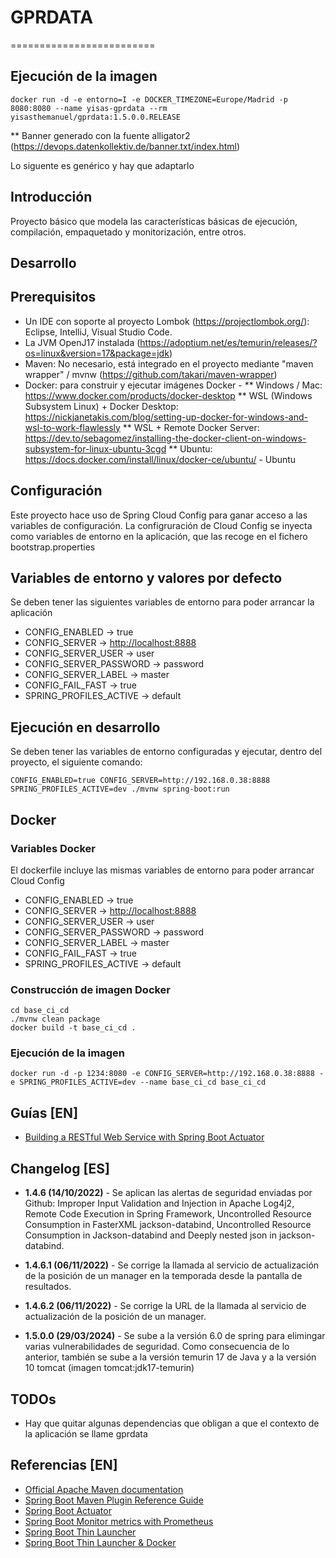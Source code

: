 # GPRDATA
=========================

## Ejecución de la imagen

```shell
docker run -d -e entorno=I -e DOCKER_TIMEZONE=Europe/Madrid -p 8080:8080 --name yisas-gprdata --rm yisasthemanuel/gprdata:1.5.0.0.RELEASE
```

** Banner generado con la fuente alligator2 (https://devops.datenkollektiv.de/banner.txt/index.html)

Lo siguente es genérico y hay que adaptarlo

## Introducción

Proyecto básico que modela las características básicas de ejecución, compilación, empaquetado y monitorización, entre otros.

## Desarrollo

## Prerequisitos

* Un IDE con soporte al proyecto Lombok (<https://projectlombok.org/>): Eclipse, IntelliJ, Visual Studio Code.
* La JVM OpenJ17 instalada (<https://adoptium.net/es/temurin/releases/?os=linux&version=17&package=jdk>)
* Maven: No necesario, está integrado en el proyecto mediante "maven wrapper" / mvnw (<https://github.com/takari/maven-wrapper>)
* Docker: para construir y ejecutar imágenes Docker -
** Windows / Mac: <https://www.docker.com/products/docker-desktop>
** WSL (Windows Subsystem Linux) + Docker Desktop: <https://nickjanetakis.com/blog/setting-up-docker-for-windows-and-wsl-to-work-flawlessly>
** WSL + Remote Docker Server: <https://dev.to/sebagomez/installing-the-docker-client-on-windows-subsystem-for-linux-ubuntu-3cgd>
** Ubuntu: <https://docs.docker.com/install/linux/docker-ce/ubuntu/> - Ubuntu

## Configuración

Este proyecto hace uso de Spring Cloud Config para ganar acceso a las variables de configuración. La configruración de Cloud Config se inyecta como variables de entorno en la aplicación, que las recoge en el fichero bootstrap.properties

## Variables de entorno y valores por defecto

Se deben tener las siguientes variables de entorno para poder arrancar la aplicación

* CONFIG_ENABLED -> true
* CONFIG_SERVER -> <http://localhost:8888>
* CONFIG_SERVER_USER -> user
* CONFIG_SERVER_PASSWORD -> password
* CONFIG_SERVER_LABEL -> master
* CONFIG_FAIL_FAST -> true
* SPRING_PROFILES_ACTIVE -> default

## Ejecución en desarrollo

Se deben tener las variables de entorno configuradas y ejecutar, dentro del proyecto, el siguiente comando:

```shell
CONFIG_ENABLED=true CONFIG_SERVER=http://192.168.0.38:8888 SPRING_PROFILES_ACTIVE=dev ./mvnw spring-boot:run
```

## Docker

### Variables Docker

El dockerfile incluye las mismas variables de entorno para poder arrancar Cloud Config

* CONFIG_ENABLED -> true
* CONFIG_SERVER -> <http://localhost:8888>
* CONFIG_SERVER_USER -> user
* CONFIG_SERVER_PASSWORD -> password
* CONFIG_SERVER_LABEL -> master
* CONFIG_FAIL_FAST -> true
* SPRING_PROFILES_ACTIVE -> default

### Construcción de imagen Docker

```shell
cd base_ci_cd
./mvnw clean package
docker build -t base_ci_cd .
```

### Ejecución de la imagen

```shell
docker run -d -p 1234:8080 -e CONFIG_SERVER=http://192.168.0.38:8888 -e SPRING_PROFILES_ACTIVE=dev --name base_ci_cd base_ci_cd
```

## Guías [EN]

* [Building a RESTful Web Service with Spring Boot Actuator](https://spring.io/guides/gs/actuator-service/)

## Changelog [ES]

* **1.4.6 (14/10/2022)** - Se aplican las alertas de seguridad enviadas por Github: Improper Input Validation and Injection in Apache Log4j2, Remote Code Execution in Spring Framework, Uncontrolled Resource Consumption in FasterXML jackson-databind, Uncontrolled Resource Consumption in Jackson-databind and Deeply nested json in jackson-databind.

* **1.4.6.1 (06/11/2022)** - Se corrige la llamada al servicio de actualización de la posición de un manager en la temporada desde la pantalla de resultados.

* **1.4.6.2 (06/11/2022)** - Se corrige la URL de la llamada al servicio de actualización de la posición de un manager.

* **1.5.0.0 (29/03/2024)** - Se sube a la versión 6.0 de spring para elimingar varias vulnerabilidades de seguridad. Como consecuencia de lo anterior, también se sube a la versión temurin 17 de Java y a la versión 10 tomcat (imagen tomcat:jdk17-temurin)

## TODOs

* Hay que quitar algunas dependencias que obligan a que el contexto de la aplicación se llame gprdata

## Referencias [EN]

* [Official Apache Maven documentation](https://maven.apache.org/guides/index.html)
* [Spring Boot Maven Plugin Reference Guide](https://docs.spring.io/spring-boot/docs/2.2.1.RELEASE/maven-plugin/)
* [Spring Boot Actuator](https://docs.spring.io/spring-boot/docs/2.2.1.RELEASE/reference/htmlsingle/#production-ready)
* [Spring Boot Monitor metrics with Prometheus](https://www.callicoder.com/spring-boot-actuator-metrics-monitoring-dashboard-prometheus-grafana/)
* [Spring Boot Thin Launcher](https://github.com/spring-projects-experimental/spring-boot-thin-launcher)
* [Spring Boot Thin Launcher & Docker](https://dev.to/bufferings/spring-boot-thin-launcher-anddocker-2oa7)